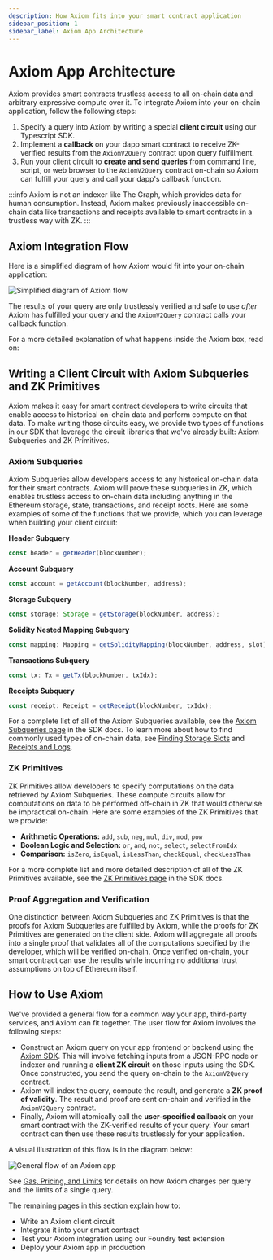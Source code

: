 ```yaml
---
description: How Axiom fits into your smart contract application
sidebar_position: 1
sidebar_label: Axiom App Architecture
---
```


# Axiom App Architecture

Axiom provides smart contracts trustless access to all on-chain data and arbitrary expressive compute over it. To integrate Axiom into your on-chain application, follow the following steps:

1. Specify a query into Axiom by writing a special **client circuit** using our Typescript SDK.
2. Implement a **callback** on your dapp smart contract to receive ZK-verified results from the `AxiomV2Query` contract upon query fulfillment.
3. Run your client circuit to **create and send queries** from command line, script, or web browser to the `AxiomV2Query` contract on-chain so Axiom can fulfill your query and call your dapp's callback function.

:::info
Axiom is not an indexer like The Graph, which provides data for human consumption. Instead, Axiom makes previously inaccessible on-chain data like transactions and receipts available to smart contracts in a trustless way with ZK.
:::

## Axiom Integration Flow

Here is a simplified diagram of how Axiom would fit into your on-chain application:

![Simplified diagram of Axiom flow](@site/static/img/axiom_simple_flow.svg)

The results of your query are only trustlessly verified and safe to use _after_ Axiom has fulfilled your query and the `AxiomV2Query` contract calls your callback function.

For a more detailed explanation of what happens inside the Axiom box, read on:

## Writing a Client Circuit with Axiom Subqueries and ZK Primitives

Axiom makes it easy for smart contract developers to write circuits that enable access to historical on-chain data and perform compute on that data. To make writing those circuits easy, we provide two types of functions in our SDK that leverage the circuit libraries that we've already built: Axiom Subqueries and ZK Primitives.

### Axiom Subqueries

Axiom Subqueries allow developers access to any historical on-chain data for their smart contracts. Axiom will prove these subqueries in ZK, which enables trustless access to on-chain data including anything in the Ethereum storage, state, transactions, and receipt roots. Here are some examples of some of the functions that we provide, which you can leverage when building your client circuit:

**Header Subquery**

```typescript
const header = getHeader(blockNumber);
```

**Account Subquery**

```typescript
const account = getAccount(blockNumber, address);
```

**Storage Subquery**

```typescript
const storage: Storage = getStorage(blockNumber, address);
```

**Solidity Nested Mapping Subquery**

```typescript
const mapping: Mapping = getSolidityMapping(blockNumber, address, slot);
```

**Transactions Subquery**

```typescript
const tx: Tx = getTx(blockNumber, txIdx);
```

**Receipts Subquery**

```typescript
const receipt: Receipt = getReceipt(blockNumber, txIdx);
```

For a complete list of all of the Axiom Subqueries available, see the [Axiom Subqueries page](/sdk/typescript-sdk/axiom-circuit/axiom-subqueries/) in the SDK docs. To learn more about how to find commonly used types of on-chain data, see [Finding Storage Slots](/docs/developer-resources/on-chain-data/finding-storage-slots) and [Receipts and Logs](/docs/developer-resources/on-chain-data/transaction-receipts-and-logs).

### ZK Primitives

ZK Primitives allow developers to specify computations on the data retrieved by Axiom Subqueries. These compute circuits allow for computations on data to be performed off-chain in ZK that would otherwise be impractical on-chain. Here are some examples of the ZK Primitives that we provide:

- **Arithmetic Operations:** `add`, `sub`, `neg`, `mul`, `div`, `mod`, `pow`
- **Boolean Logic and Selection:** `or`, `and`, `not`, `select`, `selectFromIdx`
- **Comparison:** `isZero`, `isEqual`, `isLessThan`, `checkEqual`, `checkLessThan`

For a more complete list and more detailed description of all of the ZK Primitives available, see the [ZK Primitives page](/sdk/typescript-sdk/axiom-circuit/zk-primitives) in the SDK docs.

### Proof Aggregation and Verification

One distinction between Axiom Subqueries and ZK Primitives is that the proofs for Axiom Subqueries are fulfilled by Axiom, while the proofs for ZK Primitives are generated on the client side. Axiom will aggregate all proofs into a single proof that validates all of the computations specified by the developer, which will be verified on-chain. Once verified on-chain, your smart contract can use the results while incurring no additional trust assumptions on top of Ethereum itself.

## How to Use Axiom

We've provided a general flow for a common way your app, third-party services, and Axiom can fit together. The user flow for Axiom involves the following steps:

- Construct an Axiom query on your app frontend or backend using the [Axiom SDK](/docs/axiom-developer-flow/axiom-client-circuit). This will involve fetching inputs from a JSON-RPC node or indexer and running a **client ZK circuit** on those inputs using the SDK. Once constructed, you send the query on-chain to the `AxiomV2Query` contract.&#x20;
- Axiom will index the query, compute the result, and generate a **ZK proof of validity**. The result and proof are sent on-chain and verified in the `AxiomV2Query` contract.&#x20;
- Finally, Axiom will atomically call the **user-specified callback** on your smart contract with the ZK-verified results of your query. Your smart contract can then use these results trustlessly for your application.

A visual illustration of this flow is in the diagram below:

![General flow of an Axiom app](@site/static/img/axiom_general_flow.png)

See [Gas, Pricing, and Limits](/docs/developer-resources/gas-pricing-limits) for details on how Axiom charges per query and the limits of a single query.

The remaining pages in this section explain how to:

- Write an Axiom client circuit
- Integrate it into your smart contract
- Test your Axiom integration using our Foundry test extension
- Deploy your Axiom app in production
